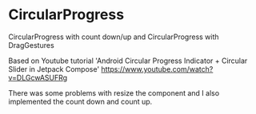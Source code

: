 # CircularProgress
CircularProgress with count down/up and CircularProgress with DragGestures


Based on Youtube tutorial 'Android Circular Progress Indicator + Circular Slider in Jetpack Compose'
https://www.youtube.com/watch?v=DLGcwASUFRg

There was some problems with resize the component and I also implemented the count down and count up.


